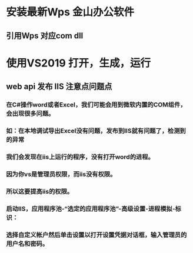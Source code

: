 # 安装最新Wps 金山办公软件
## 引用Wps 对应com dll

# 使用VS2019 打开，生成，运行

## web api 发布 IIS 注意点问题点 
### 在C#操作word或者Excel，我们可能会用到微软内置的COM组件，会出现很多问题。
### 如：在本地调试导出Excel没有问题，发布到IIS就有问题了，检测到的异常
### 我们会发现在iis上运行的程序，没有打开word的进程。
### 因为你vs是管理员权限，而iis没有权限。
### 所以这要提高iis的权限。
### 启动IIS，应用程序池-“选定的应用程序池”-高级设置-进程模拟-标识：
### 选择自定义帐户然后单击设置以打开设置凭据对话框，输入管理员的用户名和密码。

